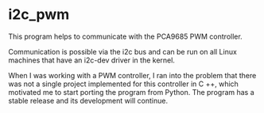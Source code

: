 # i2c_pwm
This program helps to communicate with the PCA9685 PWM controller.

Communication is possible via the i2c bus and can be run on all Linux machines that have an i2c-dev driver in the kernel.

When I was working with a PWM controller, I ran into the problem that there was not a single project implemented for this controller in C ++, which motivated me to start porting the program from Python. 
The program has a stable release and its development will continue. 
